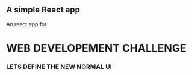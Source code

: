 ## A simple React app

An react app for

# WEB DEVELOPEMENT CHALLENGE

### LETS DEFINE THE NEW NORMAL UI
